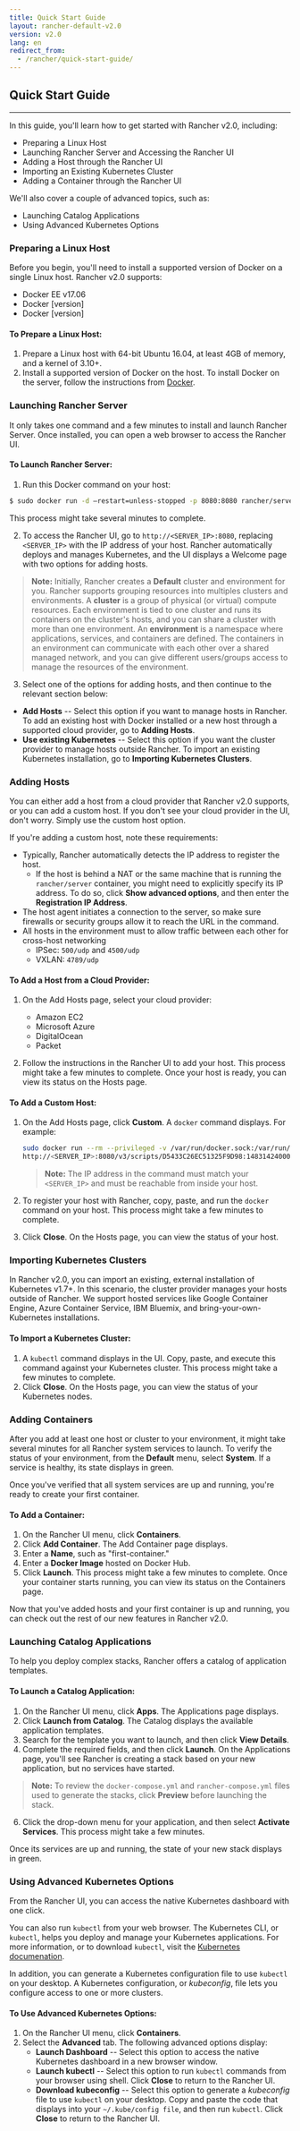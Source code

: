 ```yaml
---
title: Quick Start Guide
layout: rancher-default-v2.0
version: v2.0
lang: en
redirect_from:
  - /rancher/quick-start-guide/
---
```


## Quick Start Guide
---

In this guide, you'll learn how to get started with Rancher v2.0, including:

* Preparing a Linux Host
* Launching Rancher Server and Accessing the Rancher UI
* Adding a Host through the Rancher UI
* Importing an Existing Kubernetes Cluster
* Adding a Container through the Rancher UI

We'll also cover a couple of advanced topics, such as:

* Launching Catalog Applications
* Using Advanced Kubernetes Options

### Preparing a Linux Host
Before you begin, you'll need to install a supported version of Docker on a single Linux host. Rancher v2.0 supports: 
* Docker EE v17.06
* Docker [version]
* Docker [version]

#### To Prepare a Linux Host:
1. Prepare a Linux host with 64-bit Ubuntu 16.04, at least 4GB of memory, and a kernel of 3.10+.
2. Install a supported version of Docker on the host. To install Docker on the server, follow the instructions from [Docker](https://docs.docker.com/engine/installation/linux/docker-ce/ubuntu/).

### Launching Rancher Server
It only takes one command and a few minutes to install and launch Rancher Server. Once installed, you can open a web browser to access the Rancher UI.

#### To Launch Rancher Server:
1. Run this Docker command on your host:

```bash
$ sudo docker run -d –restart=unless-stopped -p 8080:8080 rancher/server:v2.0.0-alpha1
```
This process might take several minutes to complete.  

2. To access the Rancher UI, go to `http://<SERVER_IP>:8080`, replacing `<SERVER_IP>` with the IP address of your host. Rancher automatically deploys and manages Kubernetes, and the UI displays a Welcome page with two options for adding hosts.

>**Note:** Initially, Rancher creates a **Default** cluster and environment for you. Rancher supports grouping resources into multiples clusters and environments. A **cluster** is a group of physical (or virtual) compute resources. Each environment is tied to one cluster and runs its containers on the cluster's hosts, and you can share a cluster with more than one environment. An **environment** is a namespace where applications, services, and containers are defined. The containers in an environment can communicate with each other over a shared managed network, and you can give different users/groups access to manage the resources of the environment.

3. Select one of the options for adding hosts, and then continue to the relevant section below:
  * **Add Hosts** -- Select this option if you want to manage hosts in Rancher. To add an existing host with Docker installed or a new host through a supported cloud provider, go to **Adding Hosts**.
  * **Use existing Kubernetes** -- Select this option if you want the cluster provider to manage hosts outside Rancher. To import an existing Kubernetes installation, go to **Importing Kubernetes Clusters**.

### Adding Hosts
You can either add a host from a cloud provider that Rancher v2.0 supports, or you can add a custom host. If you don't see your cloud provider in the UI, don't worry. Simply use the custom host option.

If you're adding a custom host, note these requirements:
* Typically, Rancher automatically detects the IP address to register the host.
  * If the host is behind a NAT or the same machine that is running the `rancher/server` container, you might need to explicitly specify its IP address. To do so, click **Show advanced options**, and then enter the **Registration IP Address**.
* The host agent initiates a connection to the server, so make sure firewalls or security groups allow it to reach the URL in the command.
* All hosts in the environment must to allow traffic between each other for cross-host networking
  * IPSec: `500/udp` and `4500/udp`
  * VXLAN: `4789/udp`

#### To Add a Host from a Cloud Provider:
1. On the Add Hosts page, select your cloud provider:
   * Amazon EC2
   * Microsoft Azure
   * DigitalOcean
   * Packet

2. Follow the instructions in the Rancher UI to add your host. This process might take a few minutes to complete. Once your host is ready, you can view its status on the Hosts page.

#### To Add a Custom Host:
1. On the Add Hosts page, click **Custom**. A `docker` command displays. For example:
   ```bash
   sudo docker run --rm --privileged -v /var/run/docker.sock:/var/run/docker.sock -v /var/lib/rancher:/var/lib/rancher rancher/agent:v2.0-alpha2
   http://<SERVER_IP>:8080/v3/scripts/D5433C26EC51325F9D98:1483142400000:KvILQKwz1N2MpOkOiIvGYKKGdE
   ```

   >**Note:** The IP address in the command must match your `<SERVER_IP>` and must be reachable from inside your host.

2. To register your host with Rancher, copy, paste, and run the `docker` command on your host. This process might take a few minutes to complete.
3. Click **Close**. On the Hosts page, you can view the status of your host.

### Importing Kubernetes Clusters

In Rancher v2.0, you can import an existing, external installation of Kubernetes v1.7+. In this scenario, the cluster provider manages your hosts outside of Rancher. We support hosted services like Google Container Engine, Azure Container Service, IBM Bluemix, and bring-your-own-Kubernetes installations.

#### To Import a Kubernetes Cluster:
1. A `kubectl` command displays in the UI. Copy, paste, and execute this command against your Kubernetes cluster. This process might take a few minutes to complete.
2. Click **Close**. On the Hosts page, you can view the status of your Kubernetes nodes.

### Adding Containers

After you add at least one host or cluster to your environment, it might take several minutes for all Rancher system services to launch. To verify the status of your environment, from the **Default** menu, select **System**. If a service is healthy, its state displays in green. 

Once you've verified that all system services are up and running, you're ready to create your first container.

#### To Add a Container:
1. On the Rancher UI menu, click **Containers**.
2. Click **Add Container**. The Add Container page displays.
3. Enter a **Name**, such as "first-container."
4. Enter a **Docker Image** hosted on Docker Hub.
5. Click **Launch**. This process might take a few minutes to complete. Once your container starts running, you can view its status on the Containers page.

Now that you've added hosts and your first container is up and running, you can check out the rest of our new features in Rancher v2.0. 

### Launching Catalog Applications

To help you deploy complex stacks, Rancher offers a catalog of application templates. 

#### To Launch a Catalog Application:
1. On the Rancher UI menu, click **Apps**. The Applications page displays.
2. Click **Launch from Catalog**. The Catalog displays the available application templates.
3. Search for the template you want to launch, and then click **View Details**.
4. Complete the required fields, and then click **Launch**. On the Applications page, you'll see Rancher is creating a stack based on your new application, but no services have started. 

>**Note:** To review the `docker-compose.yml` and `rancher-compose.yml` files used to generate the stacks, click **Preview** before launching the stack.

6. Click the drop-down menu for your application, and then select **Activate Services**. This process might take a few minutes.

Once its services are up and running, the state of your new stack displays in green. 

### Using Advanced Kubernetes Options

From the Rancher UI, you can access the native Kubernetes dashboard with one click. 

You can also run `kubectl` from your web browser. The Kubernetes CLI, or `kubectl`, helps you deploy and manage your Kubernetes applications. For more information, or to download `kubectl`, visit the [Kubernetes documenation](https://kubernetes.io/docs/tasks/tools/install-kubectl/).

In addition, you can generate a Kubernetes configuration file to use `kubectl` on your desktop. A Kubernetes configuration, or *kubeconfig*, file lets you configure access to one or more clusters.  

#### To Use Advanced Kubernetes Options:
1. On the Rancher UI menu, click **Containers**.
2. Select the **Advanced** tab. The following advanced options display:
   * **Launch Dashboard** -- Select this option to access the native Kubernetes dashboard in a new browser window.
   * **Launch kubectl** -- Select this option to run `kubectl` commands from your browser using shell. Click **Close** to return to the Rancher UI.
   * **Download kubeconfig** -- Select this option to generate a *kubeconfig* file to use `kubectl` on your desktop. Copy and paste the code that displays into your `~/.kube/config file`, and then run `kubectl`. Click **Close** to return to the Rancher UI.
